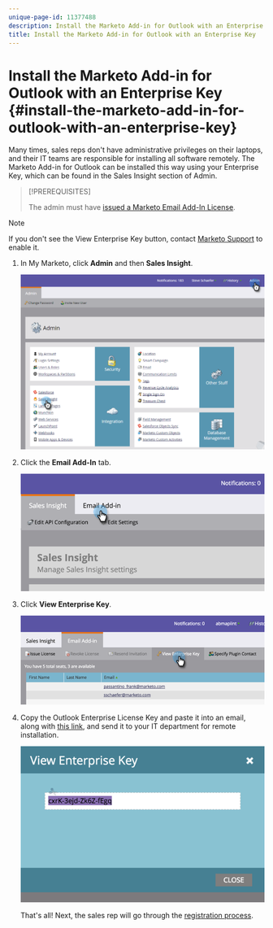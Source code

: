 ```yaml
---
unique-page-id: 11377488
description: Install the Marketo Add-in for Outlook with an Enterprise Key - Marketo Docs - Product Documentation
title: Install the Marketo Add-in for Outlook with an Enterprise Key
---
```


# Install the Marketo Add-in for Outlook with an Enterprise Key {#install-the-marketo-add-in-for-outlook-with-an-enterprise-key}

Many times, sales reps don't have administrative privileges on their laptops, and their IT teams are responsible for installing all software remotely. The Marketo Add-in for Outlook can be installed this way using your Enterprise Key, which can be found in the Sales Insight section of Admin.

>[!PREREQUISITES]
>
>The admin must have [issued a Marketo Email Add-In License](/help/marketo/product-docs/marketo-sales-insight/msi-outlook-plugin/issue-a-marketo-email-add-in-license.md).

>[!NOTE]
>
>If you don't see the View Enterprise Key button, contact [Marketo Support](https://nation.marketo.com/t5/Support/ct-p/Support) to enable it.

1. In My Marketo, click **Admin** and then **Sales Insight**.

   ![](assets/image2016-7-25-14-3a22-3a12.png)

1. Click the **Email Add-In** tab.

   ![](assets/image2016-7-25-14-3a23-3a57.png)

1. Click **View Enterprise Key**.

   ![](assets/image2016-7-25-14-3a35-3a38.png)

1. Copy the Outlook Enterprise License Key and paste it into an email, along with [this link](/help/marketo/product-docs/marketo-sales-insight/msi-outlook-plugin/marketo-outlook-plugin-installation-by-it.md), and send it to your IT department for remote installation.

   ![](assets/image2016-7-25-14-3a39-3a9.png)

   That's all! Next, the sales rep will go through the [registration process](/help/marketo/product-docs/marketo-sales-insight/msi-outlook-plugin/authorize-the-marketo-outlook-plugin.md).
